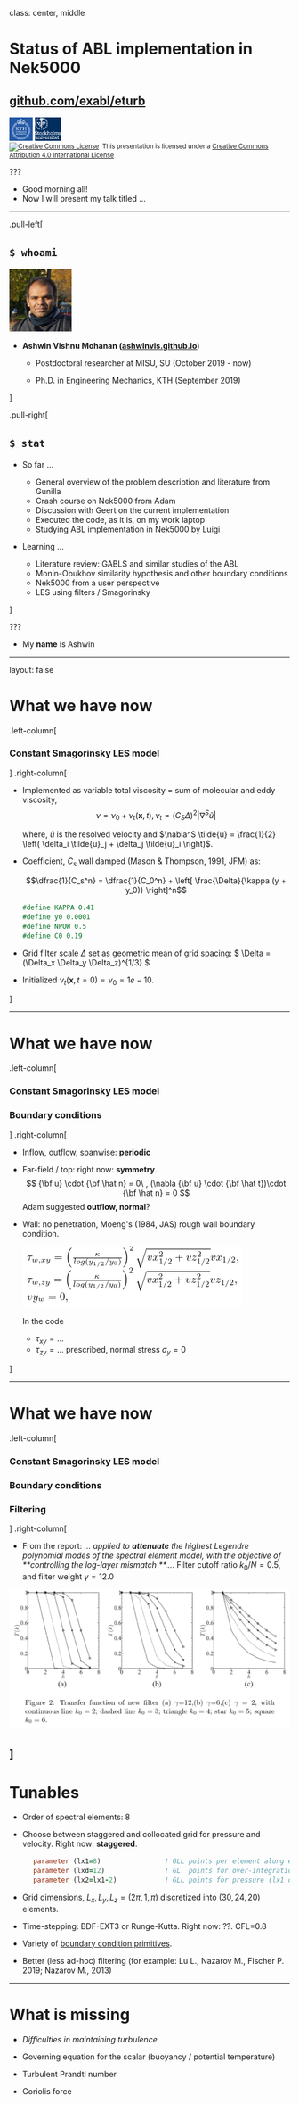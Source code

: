 class: center, middle

# Status of ABL implementation in Nek5000

## [github.com/exabl/eturb](https://github.com/exabl/eturb)

<img src="./images/dp_kth.svg" style="height: 3em;"/>
<img src="./images/dp_su.gif" style="height: 3em;"/>


<div style="font-size: 0.8em;">
<a rel="license" href="http://creativecommons.org/licenses/by/4.0/"><img
alt="Creative Commons License" style="border-width:0; height: 1em;"
src="https://i.creativecommons.org/l/by/4.0/88x31.png" /></a>&nbsp;
This presentation is licensed under a 
<a rel="license"
href="http://creativecommons.org/licenses/by/4.0/">Creative Commons Attribution
4.0 International License</a>
</div>

???

- Good morning all!
- Now I will present my talk titled ...

---

.pull-left[
## `$ whoami`

<img src="./images/dp_avmo.jpg" style="height: 8em;"/>

- **Ashwin Vishnu Mohanan ([ashwinvis.github.io](https://ashwinvis.github.io)**)

  - Postdoctoral researcher at MISU, SU (October 2019 - now)

  - Ph.D. in Engineering Mechanics, KTH (September 2019)

]

.pull-right[

## `$ stat`


- So far ...
  - General overview of the problem description and literature from Gunilla
  - Crash course on Nek5000 from Adam
  - Discussion with Geert on the current implementation
  - Executed the code, as it is, on my work laptop
  - Studying ABL implementation in Nek5000 by Luigi

- Learning ...
  - Literature review: GABLS and similar studies of the ABL
  - Monin-Obukhov similarity hypothesis and other boundary conditions
  - Nek5000 from a user perspective
  - LES using filters / Smagorinsky

]

???

- My **name** is Ashwin


---
layout: false

# What we have now

.left-column[

### Constant Smagorinsky LES model

]
.right-column[

* Implemented as variable total viscosity = sum of molecular and eddy viscosity,
  $$
  \nu = \nu_0 + \nu_t(\mathbf{x}, t), \nu_t = (C_S \Delta)^2 |\nabla^S \tilde{u}|
  $$

  where,
  $\tilde{u}$ is the resolved velocity and
  $\nabla^S \tilde{u} = \frac{1}{2} \left( \delta_i \tilde{u}_j + \delta_j \tilde{u}_i \right)$.

* Coefficient, $C_s$ wall damped (Mason & Thompson, 1991, JFM) as:

  $$\dfrac{1}{C_s^n} = \dfrac{1}{C_0^n} + \left[ \frac{\Delta}{\kappa (y + y_0)} \right]^n$$

  ```fortran
  #define KAPPA 0.41
  #define y0 0.0001
  #define NPOW 0.5
  #define C0 0.19
  ```

* Grid filter scale $\Delta$ set as geometric mean of grid spacing: $ \Delta = (\Delta_x \Delta_y \Delta_z)^{1/3} $

* Initialized $\nu_t(\mathbf{x}, t=0) = \nu_0 = 1e-10$.

]

---
# What we have now

.left-column[

### Constant Smagorinsky LES model
### Boundary conditions

]
.right-column[

* Inflow, outflow, spanwise: **periodic**

* Far-field / top: right now: **symmetry**.
  $$
     {\bf u} \cdot {\bf \hat n} = 0\ , (\nabla {\bf u} \cdot {\bf \hat t})\cdot {\bf \hat n} = 0
 $$
 Adam suggested **outflow, normal**?

* Wall: no penetration, Moeng's (1984, JAS) rough wall boundary condition.

  ![](images/moeng_boundary_cond.png)

  In the code
  * $\tau_{xy} = ...$
  * $\tau_{zy} = ...$
  prescribed, normal stress $\sigma_y = 0$

]

---
# What we have now

.left-column[

### Constant Smagorinsky LES model
### Boundary conditions
### Filtering

]
.right-column[

* From the report: *... applied to **attenuate** the highest Legendre polynomial modes of the spectral element model, with the objective of **controlling the log-layer mismatch
**...*. Filter cutoff ratio $k_0 / N = 0.5$, and filter weight $\gamma = 12.0$

![](images/low_pass_filter_vs_gamma.png)

]
---

# Tunables

* Order of spectral elements: 8

* Choose between staggered and collocated grid for pressure and velocity. Right now: **staggered**.


```fortran
      parameter (lx1=8)                ! GLL points per element along each direction
      parameter (lxd=12)               ! GL  points for over-integration (dealiasing)
      parameter (lx2=lx1-2)            ! GLL points for pressure (lx1 or lx1-2)
```


* Grid dimensions, $L_x, L_y, L_z = (2\pi, 1, \pi)$ discretized into $(30, 24, 20)$ elements.

* Time-stepping: BDF-EXT3 or Runge-Kutta. Right now: ??. CFL=0.8

* Variety of [boundary condition primitives](https://nek5000.github.io/NekDoc/problem_setup/boundary_conditions.html).

* Better (less ad-hoc) filtering (for example: Lu L., Nazarov M., Fischer P. 2019; Nazarov M., 2013)

---

# What is missing

* *Difficulties in maintaining turbulence*

* Governing equation for the scalar (buoyancy / potential temperature)

* Turbulent Prandtl number

* Coriolis force
